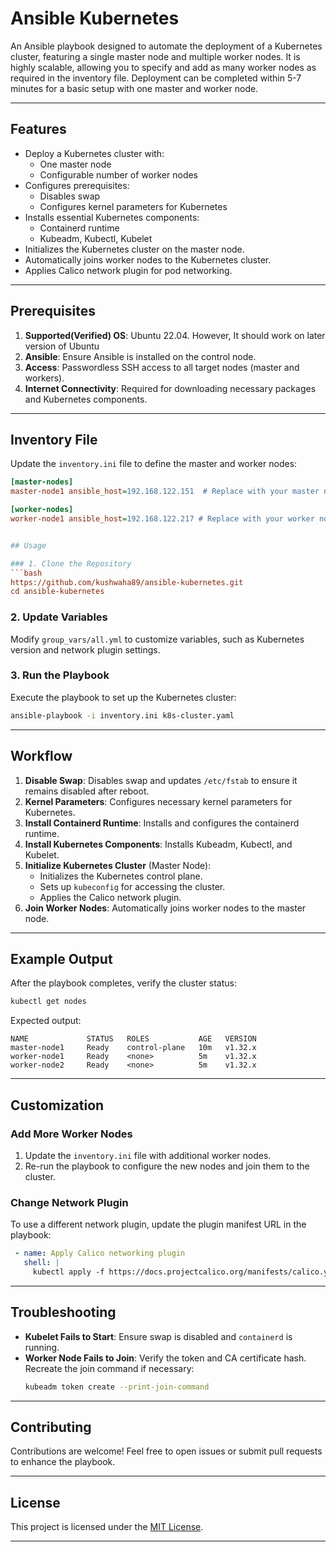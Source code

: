 # Ansible Kubernetes

An Ansible playbook designed to automate the deployment of a Kubernetes cluster, featuring a single master node and multiple worker nodes. It is highly scalable, allowing you to specify and add as many worker nodes as required in the inventory file. Deployment can be completed within 5-7 minutes for a basic setup with one master and worker node.

---

## Features

- Deploy a Kubernetes cluster with:
  - One master node
  - Configurable number of worker nodes
- Configures prerequisites:
  - Disables swap
  - Configures kernel parameters for Kubernetes
- Installs essential Kubernetes components:
  - Containerd runtime
  - Kubeadm, Kubectl, Kubelet
- Initializes the Kubernetes cluster on the master node.
- Automatically joins worker nodes to the Kubernetes cluster.
- Applies Calico network plugin for pod networking.

---

## Prerequisites

1. **Supported(Verified) OS**: Ubuntu 22.04. However, It should work on later version of Ubuntu
2. **Ansible**: Ensure Ansible is installed on the control node.
3. **Access**: Passwordless SSH access to all target nodes (master and workers).
4. **Internet Connectivity**: Required for downloading necessary packages and Kubernetes components.

---

## Inventory File

Update the `inventory.ini` file to define the master and worker nodes:

```ini
[master-nodes]
master-node1 ansible_host=192.168.122.151  # Replace with your master node IP or hostname

[worker-nodes]
worker-node1 ansible_host=192.168.122.217 # Replace with your worker node IP or hostname


## Usage

### 1. Clone the Repository
```bash
https://github.com/kushwaha89/ansible-kubernetes.git
cd ansible-kubernetes
```

### 2. Update Variables
Modify `group_vars/all.yml` to customize variables, such as Kubernetes version and network plugin settings.

### 3. Run the Playbook
Execute the playbook to set up the Kubernetes cluster:
```bash
ansible-playbook -i inventory.ini k8s-cluster.yaml
```

---

## Workflow

1. **Disable Swap**: Disables swap and updates `/etc/fstab` to ensure it remains disabled after reboot.
2. **Kernel Parameters**: Configures necessary kernel parameters for Kubernetes.
3. **Install Containerd Runtime**: Installs and configures the containerd runtime.
4. **Install Kubernetes Components**: Installs Kubeadm, Kubectl, and Kubelet.
5. **Initialize Kubernetes Cluster** (Master Node):
   - Initializes the Kubernetes control plane.
   - Sets up `kubeconfig` for accessing the cluster.
   - Applies the Calico network plugin.
6. **Join Worker Nodes**: Automatically joins worker nodes to the master node.

---

## Example Output

After the playbook completes, verify the cluster status:
```bash
kubectl get nodes
```

Expected output:
```plaintext
NAME             STATUS   ROLES           AGE   VERSION
master-node1     Ready    control-plane   10m   v1.32.x
worker-node1     Ready    <none>          5m    v1.32.x
worker-node2     Ready    <none>          5m    v1.32.x
```

---

## Customization

### Add More Worker Nodes
1. Update the `inventory.ini` file with additional worker nodes.
2. Re-run the playbook to configure the new nodes and join them to the cluster.

### Change Network Plugin
To use a different network plugin, update the plugin manifest URL in the playbook:
```yaml
 - name: Apply Calico networking plugin
   shell: |
     kubectl apply -f https://docs.projectcalico.org/manifests/calico.yaml

```

---

## Troubleshooting

- **Kubelet Fails to Start**: Ensure swap is disabled and `containerd` is running.
- **Worker Node Fails to Join**: Verify the token and CA certificate hash. Recreate the join command if necessary:
  ```bash
  kubeadm token create --print-join-command
  ```

---

## Contributing

Contributions are welcome! Feel free to open issues or submit pull requests to enhance the playbook.

---

## License

This project is licensed under the [MIT License](LICENSE).

---

